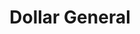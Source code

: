 ---
title: "Dollar General"
url: /ashland-city/dollar-general-south-main-street/
shop: Kramladen
---